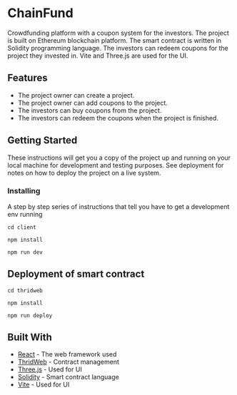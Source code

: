
# ChainFund

Crowdfunding platform with a coupon system for the investors. The project is built on Ethereum blockchain platform. The smart contract is written in Solidity programming language. The investors can redeem coupons for the project they invested in. Vite and Three.js are used for the UI.

## Features

* The project owner can create a project.
* The project owner can add coupons to the project.
* The investors can buy coupons from the project.
* The investors can redeem the coupons when the project is finished.

## Getting Started

These instructions will get you a copy of the project up and running on your local machine for development and testing purposes. See deployment for notes on how to deploy the project on a live system.

### Installing

A step by step series of instructions that tell you have to get a development env running


```
cd client
```

```
npm install
```

```
npm run dev
```

## Deployment of smart contract

```
cd thridweb
```

```
npm install
```

```
npm run deploy
```


## Built With

* [React](https://react.dev/) - The web framework used
* [ThridWeb](https://thirdweb.com/) - Contract management
* [Three.js](https://threejs.org/) - Used for UI
* [Solidity](https://soliditylang.org/) - Smart contract language
* [Vite](https://vitejs.dev/) - Used for UI


